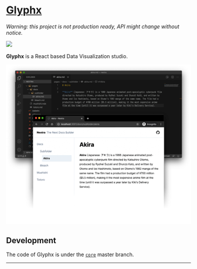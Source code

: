# [Glyphx](https://aopp.glyphx.co)

_Warning: this project is not production ready, API might change without notice._

[![](https://vercel.com/button)](https://vercel.com/import/git?s=https%3A%2F%2Fgithub.com%2Fshuding%2Fnextra&c=1)

**Glyphx** is a React based Data Visualization studio.

![](/public/demo.png)

## Development

The code of Glyphx is under the [`core`](https://github.com/Synglyphx/dashboard.git) master branch.

---

